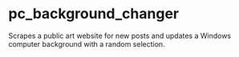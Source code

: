 # pc_background_changer
Scrapes a public art website for new posts and updates a Windows computer background with a random selection.
